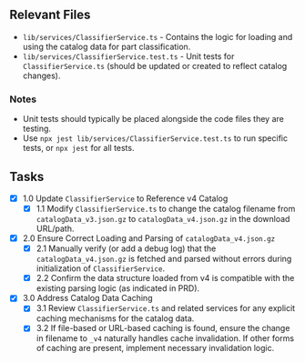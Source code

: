 ## Relevant Files

- `lib/services/ClassifierService.ts` - Contains the logic for loading and using the catalog data for part classification.
- `lib/services/ClassifierService.test.ts` - Unit tests for `ClassifierService.ts` (should be updated or created to reflect catalog changes).

### Notes

- Unit tests should typically be placed alongside the code files they are testing.
- Use `npx jest lib/services/ClassifierService.test.ts` to run specific tests, or `npx jest` for all tests.

## Tasks

- [x] 1.0 Update `ClassifierService` to Reference v4 Catalog
  - [x] 1.1 Modify `ClassifierService.ts` to change the catalog filename from `catalogData_v3.json.gz` to `catalogData_v4.json.gz` in the download URL/path.
- [x] 2.0 Ensure Correct Loading and Parsing of `catalogData_v4.json.gz`
  - [x] 2.1 Manually verify (or add a debug log) that the `catalogData_v4.json.gz` is fetched and parsed without errors during initialization of `ClassifierService`.
  - [x] 2.2 Confirm the data structure loaded from v4 is compatible with the existing parsing logic (as indicated in PRD).
- [x] 3.0 Address Catalog Data Caching
  - [x] 3.1 Review `ClassifierService.ts` and related services for any explicit caching mechanisms for the catalog data.
  - [x] 3.2 If file-based or URL-based caching is found, ensure the change in filename to `_v4` naturally handles cache invalidation. If other forms of caching are present, implement necessary invalidation logic.
